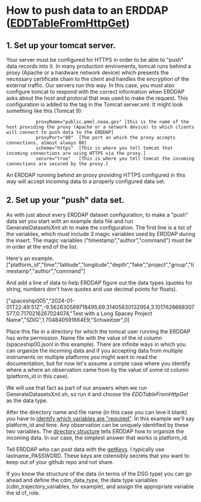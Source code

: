 # How to push data to an ERDDAP ([EDDTableFromHttpGet](https://coastwatch.pfeg.noaa.gov/erddap/download/setupDatasetsXml.html#EDDTableFromHttpGet))

## 1. Set up your tomcat server.

Your server must be configured for HTTPS in order to be able to "push" data records into it. In many production enviroments, tomcat runs behind a proxy (Apache or a hardware network device) which presents the necessary certificate chain to the client and handles the encryption of the external traffic. Our servers run this way. In this case, you must also configure tomcat to respond with the correct information when ERDDAP asks about the host and protocal that was used to make the request. This configuration is added to the <Connector> tag in the Tomcat server.xml. It might look something like this (Tomcat 9):

               proxyName="public.pmel.noaa.gov" [this is the name of the host providing the proxy (Apache or a network device) to which clients will connect to push data to the ERDDAP]
               proxyPort="80"  [The port on which the proxy accepts connections, almost always 80]
               scheme="https"  [This is where you tell tomcat that incoming connections are using HTTPS via the proxy.]
               secure="true"   [This is where you tell tomcat the incoming connections are secured by the proxy.]

An ERDDAP running behind an proxy providing HTTPS configured in this way will accept incoming data to a properly configured data set.

## 2. Set up your "push" data set.

As with just about every ERDDAP dataset configuration, to make a "push" data set you start with an example data file and run GenerateDatasetsXml.sh to make the <dataset> configuration. The first line is a list of the variables, which must include 3 magic variables used by ERDDAP during the insert. The magic variables ("timestamp","author","command") must be in order at the end of the list.

Here's an example.
["platform_id","time","latitude","longitude","depth","fake","project","group","timestamp","author","command"]

And add a line of data to help ERDDAP figure out the data types (quotes for string, numbers don't have quotes and use decimal points for floats).

["spaceship005","2024-01-01T22:49:51Z",-9.562630589718495,69.31405830132954,3.1017628668307577,0.7170216267024074,"Test
with a Long Spacey Project Name","SDIG",1.704840591664E9,"Schweitzer",0]


Place this file in a directory for which the tomcat user running the ERDDAP has write permission. Name file with the value of the id column (spaceship00.jsonl in this example). There are infinite ways in which you can organize the incoming data and if you accepting data from multiple instruments on multiple platforms you might want to read the documentation, but for now let's assume a simple case where you identify where a where an observation came from by the value of some id column (platform_id in this case).

We will use that fact as part of our answers when we run GenerateDatasetsXml.sh, so run it and choose the *EDDTableFromHttpGet* as the data type.

After the directory name and file name (in this case you can leve it blank) you have to [identify which variables are "required"](https://coastwatch.pfeg.noaa.gov/erddap/download/setupDatasetsXml.html#httpGetRequiredVariables). In this example we'll say platform_id and time. Any observation can be uniquely identified by these two variables. The [directory structure](https://coastwatch.pfeg.noaa.gov/erddap/download/setupDatasetsXml.html#httpGetDirectoryStructure) tells ERDDAP how to organize the incoming data. In our case, the simplest answer that works is platform_id.

Tell ERDDAP who can post data with the [getKeys](https://coastwatch.pfeg.noaa.gov/erddap/download/setupDatasetsXml.html#httpGetKeys). I typically use lastname_PASSWORD. These keys are ostensibly secrets that you want to keep out of your github repo and not share.

If you know the structure of the data (in terms of the DSG type) you can go ahead and define the cdm_data_type, the data type variables (cdm_trajectory_variables, for example), and assign the appropriate variable the id cf_role.